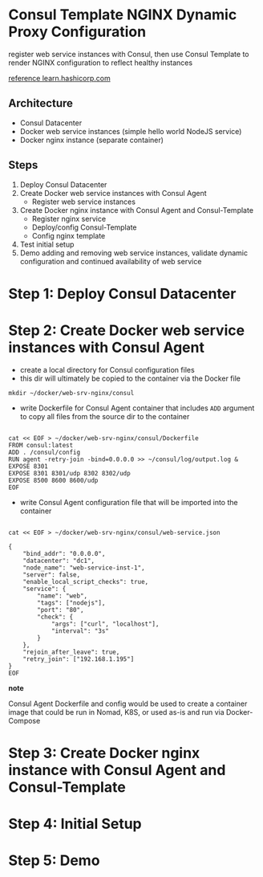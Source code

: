 # Consul Template NGINX Dynamic Proxy Configuration

register web service instances with Consul, then use Consul Template to render NGINX configuration to reflect healthy instances

[reference learn.hashicorp.com](https://learn.hashicorp.com/consul/integrations/nginx-consul-template)

## Architecture

- Consul Datacenter
- Docker web service instances (simple hello world NodeJS service)
- Docker nginx instance (separate container)

## Steps

1. Deploy Consul Datacenter
2. Create Docker web service instances with Consul Agent
	- Register web service instances
3. Create Docker nginx instance with Consul Agent and Consul-Template
	- Register nginx service
	- Deploy/config Consul-Template
	- Config nginx template
4. Test initial setup
5. Demo adding and removing web service instances, validate dynamic configuration and continued availability of web service


# Step 1: Deploy Consul Datacenter

# Step 2: Create Docker web service instances with Consul Agent

- create a local directory for Consul configuration files
- this dir will ultimately be copied to the container via the Docker file

`mkdir ~/docker/web-srv-nginx/consul`

- write Dockerfile for Consul Agent container that includes `ADD` argument to copy all files from the source dir to the container

```

cat << EOF > ~/docker/web-srv-nginx/consul/Dockerfile
FROM consul:latest
ADD . /consul/config
RUN agent -retry-join -bind=0.0.0.0 >> ~/consul/log/output.log &
EXPOSE 8301
EXPOSE 8301 8301/udp 8302 8302/udp
EXPOSE 8500 8600 8600/udp  
EOF

```

- write Consul Agent configuration file that will be imported into the container

```

cat << EOF > ~/docker/web-srv-nginx/consul/web-service.json

{
	"bind_addr": "0.0.0.0",
	"datacenter": "dc1",
	"node_name": "web-service-inst-1",
	"server": false,
	"enable_local_script_checks": true,
	"service": {
		"name": "web",
		"tags": ["nodejs"],
		"port": "80",
		"check": {
			"args": ["curl", "localhost"],
			"interval": "3s"
		}
	},
	"rejoin_after_leave": true,
	"retry_join": ["192.168.1.195"]
}
EOF

```

**note**

Consul Agent Dockerfile and config would be used to create a container image that could be run in Nomad, K8S, or used as-is and run via Docker-Compose

# Step 3: Create Docker nginx instance with Consul Agent and Consul-Template

# Step 4: Initial Setup

# Step 5: Demo